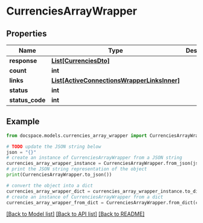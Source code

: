 # CurrenciesArrayWrapper


## Properties

Name | Type | Description | Notes
------------ | ------------- | ------------- | -------------
**response** | [**List[CurrenciesDto]**](CurrenciesDto.md) |  | [optional] 
**count** | **int** |  | [optional] 
**links** | [**List[ActiveConnectionsWrapperLinksInner]**](ActiveConnectionsWrapperLinksInner.md) |  | [optional] 
**status** | **int** |  | [optional] 
**status_code** | **int** |  | [optional] 

## Example

```python
from docspace.models.currencies_array_wrapper import CurrenciesArrayWrapper

# TODO update the JSON string below
json = "{}"
# create an instance of CurrenciesArrayWrapper from a JSON string
currencies_array_wrapper_instance = CurrenciesArrayWrapper.from_json(json)
# print the JSON string representation of the object
print(CurrenciesArrayWrapper.to_json())

# convert the object into a dict
currencies_array_wrapper_dict = currencies_array_wrapper_instance.to_dict()
# create an instance of CurrenciesArrayWrapper from a dict
currencies_array_wrapper_from_dict = CurrenciesArrayWrapper.from_dict(currencies_array_wrapper_dict)
```
[[Back to Model list]](../README.md#documentation-for-models) [[Back to API list]](../README.md#documentation-for-api-endpoints) [[Back to README]](../README.md)


